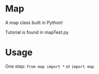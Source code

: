 # Map
A map class built in Python!

Tutorial is found in mapTest.py

# Usage
One step:
`from map import *`
 or
 `import map`
